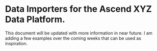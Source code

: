 Data Importers for the Ascend XYZ Data Platform.
=========================

This document will be updated with more information in near future. I am adding a few examples over the coming weeks that can be used as inspiration.

